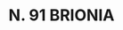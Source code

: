 ---
title: "N. 91 BRIONIA"
plant-name: "N. 91"
plant-number: "091"
plant-xml: "/assets/xml/plant091.xml"
plant-img1: "/assets/img/plant091_verso.jpg"
plant-img2: "/assets/img/plant091.jpg"
plant-title: "N. 91 BRIONIA"
plant-taxon-link: ""
plant-taxon-content: ""
layout: single-xml
---